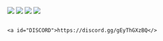 ![](https://cdn.discordapp.com/attachments/1127744068693282877/1129811640464965632/artofwar-titre.png)
![](https://cdn.discordapp.com/attachments/1108231521472622623/1129408749908525251/rain.gif)
![](https://cdn.discordapp.com/attachments/1127744068693282877/1129649116851490826/RULES.png)
![](https://cdn.discordapp.com/attachments/1127744068693282877/1129823807494967326/artofwar-NO_FFA.png)

                                                                                <a id="DISCORD">https://discord.gg/gEyThGXzBQ</>
